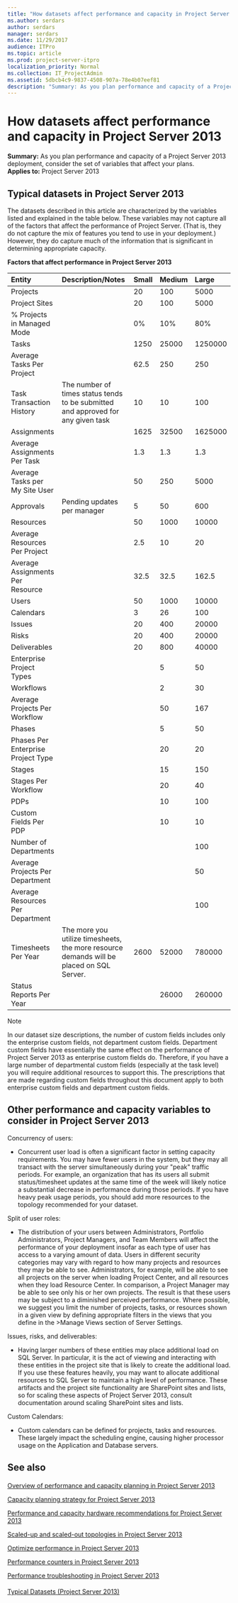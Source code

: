 ```yaml
---
title: "How datasets affect performance and capacity in Project Server 2013"
ms.author: serdars
author: serdars
manager: serdars
ms.date: 11/29/2017
audience: ITPro
ms.topic: article
ms.prod: project-server-itpro
localization_priority: Normal
ms.collection: IT_ProjectAdmin
ms.assetid: 5dbcb4c9-9837-4508-907a-78e4b07eef81
description: "Summary: As you plan performance and capacity of a Project Server 2013 deployment, consider the set of variables that affect your plans."
---
```


# How datasets affect performance and capacity in Project Server 2013
 
 **Summary:** As you plan performance and capacity of a Project Server 2013 deployment, consider the set of variables that affect your plans.<br/>
**Applies to:** Project Server 2013
  
## Typical datasets in Project Server 2013

The datasets described in this article are characterized by the variables listed and explained in the table below. These variables may not capture all of the factors that affect the performance of Project Server. (That is, they do not capture the mix of features you tend to use in your deployment.) However, they do capture much of the information that is significant in determining appropriate capacity.
  
**Factors that affect performance in Project Server 2013**

|**Entity**|**Description/Notes**|**Small**|**Medium**|**Large**|
|:-----|:-----|:-----|:-----|:-----|
|Projects  <br/> ||20  <br/> |100  <br/> |5000  <br/> |
|Project Sites  <br/> ||20  <br/> |100  <br/> |5000  <br/> |
|% Projects in Managed Mode  <br/> ||0%  <br/> |10%  <br/> |80%  <br/> |
|Tasks  <br/> ||1250  <br/> |25000  <br/> |1250000  <br/> |
|Average Tasks Per Project  <br/> ||62.5  <br/> |250  <br/> |250  <br/> |
|Task Transaction History  <br/> |The number of times status tends to be submitted and approved for any given task  <br/> |10  <br/> |10  <br/> |100  <br/> |
|Assignments  <br/> ||1625  <br/> |32500  <br/> |1625000  <br/> |
|Average Assignments Per Task  <br/> ||1.3  <br/> |1.3  <br/> |1.3  <br/> |
|Average Tasks per My Site User  <br/> ||50  <br/> |250  <br/> |5000  <br/> |
|Approvals  <br/> |Pending updates per manager  <br/> |5  <br/> |50  <br/> |600  <br/> |
|Resources  <br/> ||50  <br/> |1000  <br/> |10000  <br/> |
|Average Resources Per Project  <br/> ||2.5  <br/> |10  <br/> |20  <br/> |
|Average Assignments Per Resource  <br/> ||32.5  <br/> |32.5  <br/> |162.5  <br/> |
|Users  <br/> ||50  <br/> |1000  <br/> |10000  <br/> |
|Calendars  <br/> ||3  <br/> |26  <br/> |100  <br/> |
|Issues  <br/> ||20  <br/> |400  <br/> |20000  <br/> |
|Risks  <br/> ||20  <br/> |400  <br/> |20000  <br/> |
|Deliverables  <br/> ||20  <br/> |800  <br/> |40000  <br/> |
|Enterprise Project Types  <br/> |||5  <br/> |50  <br/> |
|Workflows  <br/> |||2  <br/> |30  <br/> |
|Average Projects Per Workflow  <br/> |||50  <br/> |167  <br/> |
|Phases  <br/> |||5  <br/> |50  <br/> |
|Phases Per Enterprise Project Type  <br/> |||20  <br/> |20  <br/> |
|Stages  <br/> |||15  <br/> |150  <br/> |
|Stages Per Workflow  <br/> |||20  <br/> |40  <br/> |
|PDPs  <br/> |||10  <br/> |100  <br/> |
|Custom Fields Per PDP  <br/> |||10  <br/> |10  <br/> |
|Number of Departments  <br/> ||||100  <br/> |
|Average Projects Per Department  <br/> ||||50  <br/> |
|Average Resources Per Department  <br/> ||||100  <br/> |
|Timesheets Per Year  <br/> |The more you utilize timesheets, the more resource demands will be placed on SQL Server.  <br/> |2600  <br/> |52000  <br/> |780000  <br/> |
|Status Reports Per Year  <br/> |||26000  <br/> |260000  <br/> |
   
> [!NOTE]
> In our dataset size descriptions, the number of custom fields includes only the enterprise custom fields, not department custom fields. Department custom fields have essentially the same effect on the performance of Project Server 2013 as enterprise custom fields do. Therefore, if you have a large number of departmental custom fields (especially at the task level) you will require additional resources to support this. The prescriptions that are made regarding custom fields throughout this document apply to both enterprise custom fields and department custom fields. 
  
## Other performance and capacity variables to consider in Project Server 2013

Concurrency of users: 
  
- Concurrent user load is often a significant factor in setting capacity requirements. You may have fewer users in the system, but they may all transact with the server simultaneously during your "peak" traffic periods. For example, an organization that has its users all submit status/timesheet updates at the same time of the week will likely notice a substantial decrease in performance during those periods. If you have heavy peak usage periods, you should add more resources to the topology recommended for your dataset.
    
Split of user roles:
  
- The distribution of your users between Administrators, Portfolio Administrators, Project Managers, and Team Members will affect the performance of your deployment insofar as each type of user has access to a varying amount of data. Users in different security categories may vary with regard to how many projects and resources they may be able to see. Administrators, for example, will be able to see all projects on the server when loading Project Center, and all resources when they load Resource Center. In comparison, a Project Manager may be able to see only his or her own projects. The result is that these users may be subject to a diminished perceived performance. Where possible, we suggest you limit the number of projects, tasks, or resources shown in a given view by defining appropriate filters in the views that you define in the >Manage Views section of Server Settings.
    
Issues, risks, and deliverables:
  
- Having larger numbers of these entities may place additional load on SQL Server. In particular, it is the act of viewing and interacting with these entities in the project site that is likely to create the additional load. If you use these features heavily, you may want to allocate additional resources to SQL Server to maintain a high level of performance. These artifacts and the project site functionality are SharePoint sites and lists, so for scaling these aspects of Project Server 2013, consult documentation around scaling SharePoint sites and lists.
    
Custom Calendars:
  
- Custom calendars can be defined for projects, tasks and resources. These largely impact the scheduling engine, causing higher processor usage on the Application and Database servers.
    
## See also

#### 

[Overview of performance and capacity planning in Project Server 2013](overview-of-performance-and-capacity-planning-in-project-server-2013.md)
  
[Capacity planning strategy for Project Server 2013](capacity-planning-strategy-for-project-server-2013.md)
  
[Performance and capacity hardware recommendations for Project Server 2013](performance-and-capacity-hardware-recommendations-for-project-server-2013.md)
  
[Scaled-up and scaled-out topologies in Project Server 2013](scaled-up-and-scaled-out-topologies-in-project-server-2013.md)
  
[Optimize performance in Project Server 2013](optimize-performance-in-project-server-2013.md)
  
[Performance counters in Project Server 2013](performance-counters-in-project-server-2013.md)
  
[Performance troubleshooting in Project Server 2013](performance-troubleshooting-in-project-server-2013.md)
#### 

[Typical Datasets (Project Server 2013)](./project-server-2013-and-2016.md)